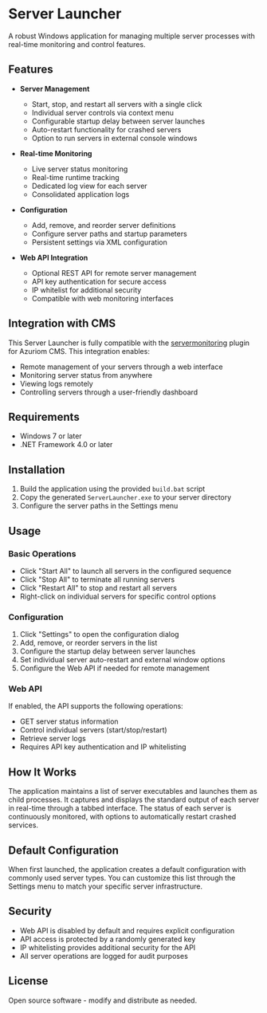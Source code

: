 # Server Launcher

A robust Windows application for managing multiple server processes with real-time monitoring and control features.

## Features

- **Server Management**
  - Start, stop, and restart all servers with a single click
  - Individual server controls via context menu
  - Configurable startup delay between server launches
  - Auto-restart functionality for crashed servers
  - Option to run servers in external console windows

- **Real-time Monitoring**
  - Live server status monitoring
  - Real-time runtime tracking
  - Dedicated log view for each server
  - Consolidated application logs

- **Configuration**
  - Add, remove, and reorder server definitions
  - Configure server paths and startup parameters
  - Persistent settings via XML configuration

- **Web API Integration**
  - Optional REST API for remote server management
  - API key authentication for secure access
  - IP whitelist for additional security
  - Compatible with web monitoring interfaces

## Integration with CMS

This Server Launcher is fully compatible with the [servermonitoring](https://github.com/stanis-py/servermonitoring) plugin for Azuriom CMS. This integration enables:
- Remote management of your servers through a web interface
- Monitoring server status from anywhere
- Viewing logs remotely
- Controlling servers through a user-friendly dashboard

## Requirements

- Windows 7 or later
- .NET Framework 4.0 or later

## Installation

1. Build the application using the provided `build.bat` script
2. Copy the generated `ServerLauncher.exe` to your server directory
3. Configure the server paths in the Settings menu

## Usage

### Basic Operations
- Click "Start All" to launch all servers in the configured sequence
- Click "Stop All" to terminate all running servers
- Click "Restart All" to stop and restart all servers
- Right-click on individual servers for specific control options

### Configuration
1. Click "Settings" to open the configuration dialog
2. Add, remove, or reorder servers in the list
3. Configure the startup delay between server launches
4. Set individual server auto-restart and external window options
5. Configure the Web API if needed for remote management

### Web API
If enabled, the API supports the following operations:
- GET server status information
- Control individual servers (start/stop/restart)
- Retrieve server logs
- Requires API key authentication and IP whitelisting

## How It Works

The application maintains a list of server executables and launches them as child processes. It captures and displays the standard output of each server in real-time through a tabbed interface. The status of each server is continuously monitored, with options to automatically restart crashed services.

## Default Configuration

When first launched, the application creates a default configuration with commonly used server types. You can customize this list through the Settings menu to match your specific server infrastructure.

## Security

- Web API is disabled by default and requires explicit configuration
- API access is protected by a randomly generated key
- IP whitelisting provides additional security for the API
- All server operations are logged for audit purposes

## License

Open source software - modify and distribute as needed. 